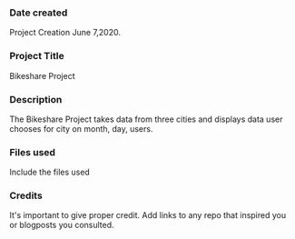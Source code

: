 ### Date created
Project Creation June 7,2020.

### Project Title
Bikeshare Project

### Description
The Bikeshare Project takes data from three cities and displays data user chooses for city on month, day, users.

### Files used
Include the files used

### Credits
It's important to give proper credit. Add links to any repo that inspired you or blogposts you consulted.
